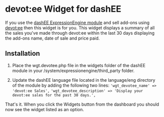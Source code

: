 # devot:ee Widget for dashEE

If you use the [dashEE ExpressionEngine module](https://github.com/mrtopher/dashEE) and sell add-ons using [devot:ee](http://devot-ee.com) then this widget is for you. This widget displays a summary of all the sales you've made through devot:ee within the last 30 days displaying the add-ons name, date of sale and price paid.

## Installation

1.  Place the wgt.devotee.php file in the widgets folder of the dashEE module in your /system/expressionengine/third_party folder.

2.  Update the dashEE language file located in the language/eng directory of the module by adding the following two lines:
`'wgt_devotee_name' => 'devot:ee Sales',`
`'wgt_devotee_description' => 'Display your devot:ee sales for the past 30 days.',`

That's it. When you click the Widgets button from the dashboard you should now see the widget listed as an option.